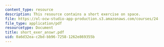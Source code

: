 ```yaml
---
content_type: resource
description: This resource contains a short exercise on space.
file: https://ol-ocw-studio-app-production.s3.amazonaws.com/courses/24-201-topics-in-the-history-of-philosophy-kant-fall-2005/0a6d32eac2bdbb9672581262e869355b_short_exer_answr.pdf
file_type: application/pdf
resourcetype: Document
title: short_exer_answr.pdf
uid: 0a6d32ea-c2bd-bb96-7258-1262e869355b
---
```

